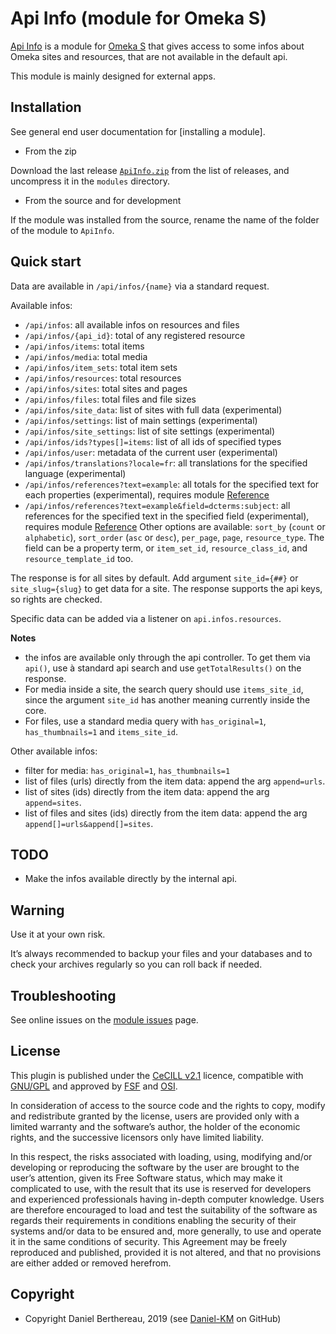 Api Info (module for Omeka S)
=============================

[Api Info] is a module for [Omeka S] that gives access to some infos about Omeka
sites and resources, that are not available in the default api.

This module is mainly designed for external apps.


Installation
------------

See general end user documentation for [installing a module].

* From the zip

Download the last release [`ApiInfo.zip`] from the list of releases, and
uncompress it in the `modules` directory.

* From the source and for development

If the module was installed from the source, rename the name of the folder of
the module to `ApiInfo`.


Quick start
-----------

Data are available in `/api/infos/{name}` via a standard request.

Available infos:
- `/api/infos`: all available infos on resources and files
- `/api/infos/{api_id}`: total of any registered resource
- `/api/infos/items`: total items
- `/api/infos/media`: total media
- `/api/infos/item_sets`: total item sets
- `/api/infos/resources`: total resources
- `/api/infos/sites`: total sites and pages
- `/api/infos/files`: total files and file sizes
- `/api/infos/site_data`: list of sites with full data (experimental)
- `/api/infos/settings`: list of main settings (experimental)
- `/api/infos/site_settings`: list of site settings (experimental)
- `/api/infos/ids?types[]=items`: list of all ids of specified types
- `/api/infos/user`: metadata of the current user (experimental)
- `/api/infos/translations?locale=fr`: all translations for the specified
  language (experimental)
- `/api/infos/references?text=example`: all totals for the specified text for
  each properties (experimental), requires module [Reference]
- `/api/infos/references?text=example&field=dcterms:subject`: all references for
  the specified text in the specified field (experimental), requires module [Reference]
  Other options are available: `sort_by` (`count` or `alphabetic`),
  `sort_order` (`asc` or `desc`), `per_page`, `page`, `resource_type`.
  The field can be a property term, or `item_set_id`, `resource_class_id`,
  and `resource_template_id` too.

The response is for all sites by default. Add argument `site_id={##}` or `site_slug={slug}`
to get data for a site. The response supports the api keys, so rights are checked.

Specific data can be added via a listener on `api.infos.resources`.

**Notes**
- the infos are available only through the api controller. To get them via `api()`,
  use à standard api search and use `getTotalResults()` on the response.
- For media inside a site, the search query should use `items_site_id`, since
  the argument `site_id` has another meaning currently inside the core.
- For  files, use a standard media query with `has_original=1`, `has_thumbnails=1`
  and `items_site_id`.

Other available infos:
- filter for media: `has_original=1`, `has_thumbnails=1`
- list of files (urls) directly from the item data: append the arg `append=urls`.
- list of sites (ids) directly from the item data: append the arg `append=sites`.
- list of files and sites (ids) directly from the item data: append the arg `append[]=urls&append[]=sites`.


TODO
----

- Make the infos available directly by the internal api.


Warning
-------

Use it at your own risk.

It’s always recommended to backup your files and your databases and to check
your archives regularly so you can roll back if needed.


Troubleshooting
---------------

See online issues on the [module issues] page.


License
-------

This plugin is published under the [CeCILL v2.1] licence, compatible with
[GNU/GPL] and approved by [FSF] and [OSI].

In consideration of access to the source code and the rights to copy, modify and
redistribute granted by the license, users are provided only with a limited
warranty and the software’s author, the holder of the economic rights, and the
successive licensors only have limited liability.

In this respect, the risks associated with loading, using, modifying and/or
developing or reproducing the software by the user are brought to the user’s
attention, given its Free Software status, which may make it complicated to use,
with the result that its use is reserved for developers and experienced
professionals having in-depth computer knowledge. Users are therefore encouraged
to load and test the suitability of the software as regards their requirements
in conditions enabling the security of their systems and/or data to be ensured
and, more generally, to use and operate it in the same conditions of security.
This Agreement may be freely reproduced and published, provided it is not
altered, and that no provisions are either added or removed herefrom.


Copyright
---------

* Copyright Daniel Berthereau, 2019 (see [Daniel-KM] on GitHub)


[Api Info]: https://github.com/biblibre/Omeka-S-module-ApiInfo
[Omeka S]: https://www.omeka.org/s
[`ApiInfo.zip`]: https://github.com/biblibre/Omeka-S-module-ApiInfo/releases
[Reference]: https://github.com/biblibre/Omeka-S-module-Reference
[module issues]: https://github.com/biblibre/Omeka-S-module-ApiInfo/issues
[CeCILL v2.1]: https://www.cecill.info/licences/Licence_CeCILL_V2.1-en.html
[GNU/GPL]: https://www.gnu.org/licenses/gpl-3.0.html
[FSF]: https://www.fsf.org
[OSI]: http://opensource.org
[Daniel-KM]: https://github.com/Daniel-KM "Daniel Berthereau"
